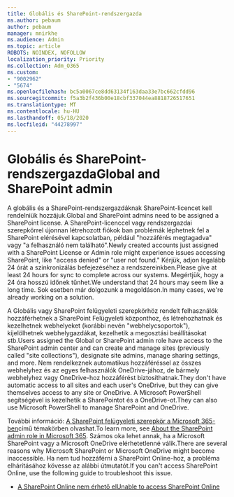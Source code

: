 ```yaml
---
title: Globális és SharePoint-rendszergazda
ms.author: pebaum
author: pebaum
manager: mnirkhe
ms.audience: Admin
ms.topic: article
ROBOTS: NOINDEX, NOFOLLOW
localization_priority: Priority
ms.collection: Adm_O365
ms.custom:
- "9002962"
- "5674"
ms.openlocfilehash: bc5a0067ce8dd63134f163daa33e7bc662cfdd96
ms.sourcegitcommit: f5a3b2f436b00e18cbf337044ea8818726517651
ms.translationtype: MT
ms.contentlocale: hu-HU
ms.lasthandoff: 05/18/2020
ms.locfileid: "44278997"
---
```

# <a name="global-and-sharepoint-admin"></a><span data-ttu-id="24b49-102">Globális és SharePoint-rendszergazda</span><span class="sxs-lookup"><span data-stu-id="24b49-102">Global and SharePoint admin</span></span>

<span data-ttu-id="24b49-103">A globális és a SharePoint-rendszergazdáknak SharePoint-licencet kell rendelniük hozzájuk.</span><span class="sxs-lookup"><span data-stu-id="24b49-103">Global and SharePoint admins need to be assigned a SharePoint license.</span></span> <span data-ttu-id="24b49-104">A SharePoint-licenccel vagy rendszergazdai szerepkörrel újonnan létrehozott fiókok ban problémák léphetnek fel a SharePoint elérésével kapcsolatban, például "hozzáférés megtagadva" vagy "a felhasználó nem található".</span><span class="sxs-lookup"><span data-stu-id="24b49-104">Newly created accounts just assigned with a SharePoint License or Admin role might experience issues accessing SharePoint, like "access denied" or "user not found."</span></span> <span data-ttu-id="24b49-105">Kérjük, adjon legalább 24 órát a szinkronizálás befejezéséhez a rendszereinkben.</span><span class="sxs-lookup"><span data-stu-id="24b49-105">Please give at least 24 hours for sync to complete across our systems.</span></span> <span data-ttu-id="24b49-106">Megértjük, hogy a 24 óra hosszú időnek tűnhet.</span><span class="sxs-lookup"><span data-stu-id="24b49-106">We understand that 24 hours may seem like a long time.</span></span> <span data-ttu-id="24b49-107">Sok esetben már dolgozunk a megoldáson.</span><span class="sxs-lookup"><span data-stu-id="24b49-107">In many cases, we're already working on a solution.</span></span>

<span data-ttu-id="24b49-108">A Globális vagy SharePoint felügyeleti szerepkörhöz rendelt felhasználók hozzáférhetnek a SharePoint Felügyeleti központhoz, és létrehozhatnak és kezelhetnek webhelyeket (korábbi nevén "webhelycsoportok"), kijelölhetnek webhelygazdákat, kezelhetik a megosztási beállításokat stb.</span><span class="sxs-lookup"><span data-stu-id="24b49-108">Users assigned the Global or SharePoint admin role have access to the SharePoint admin center and can create and manage sites (previously called "site collections"), designate site admins, manage sharing settings, and more.</span></span> <span data-ttu-id="24b49-109">Nem rendelkeznek automatikus hozzáféréssel az összes webhelyhez és az egyes felhasználók OneDrive-jához, de bármely webhelyhez vagy OneDrive-hoz hozzáférést biztosíthatnak.</span><span class="sxs-lookup"><span data-stu-id="24b49-109">They don't have automatic access to all sites and each user's OneDrive, but they can give themselves access to any site or OneDrive.</span></span> <span data-ttu-id="24b49-110">A Microsoft PowerShell segítségével is kezelhetik a SharePointot és a OneDrive-ot.</span><span class="sxs-lookup"><span data-stu-id="24b49-110">They can also use Microsoft PowerShell to manage SharePoint and OneDrive.</span></span>

<span data-ttu-id="24b49-111">További információ: [A SharePoint felügyeleti szerepkör a Microsoft 365-ben](https://docs.microsoft.com/sharepoint/sharepoint-admin-role)című témakörben olvashat.</span><span class="sxs-lookup"><span data-stu-id="24b49-111">To learn more, see [About the SharePoint admin role in Microsoft 365](https://docs.microsoft.com/sharepoint/sharepoint-admin-role).</span></span>
<span data-ttu-id="24b49-112">Számos oka lehet annak, ha a Microsoft SharePoint vagy a Microsoft OneDrive elérhetetlenné válik.</span><span class="sxs-lookup"><span data-stu-id="24b49-112">There are several reasons why Microsoft SharePoint or Microsoft OneDrive might become inaccessible.</span></span> <span data-ttu-id="24b49-113">Ha nem tud hozzáférni a SharePoint Online-hoz, a probléma elhárításához kövesse az alábbi útmutatót.</span><span class="sxs-lookup"><span data-stu-id="24b49-113">If you can't access SharePoint Online, use the following guide to troubleshoot this issue.</span></span>

- [<span data-ttu-id="24b49-114">A SharePoint Online nem érhető el</span><span class="sxs-lookup"><span data-stu-id="24b49-114">Unable to access SharePoint Online</span></span>](https://docs.microsoft.com/sharepoint/troubleshoot/sharing-and-permissions/sharepoint-online-inaccessible)

